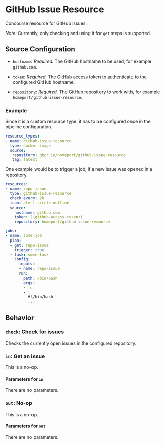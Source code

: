 # GitHub Issue Resource

Concourse resource for GitHub issues.

_Note:_ Currently, only checking and using it for `get` steps is supported.

## Source Configuration

* `hostname`: _Required._ The GitHub hostname to be used, for example `github.com`.

* `token`: _Required._ The GitHub access token to authenticate to the configured GitHub hostname.

* `repository`: _Required._ The GitHub repository to work with, for example `homeport/github-issue-resource`.

### Example

Since it is a custom resource type, it has to be configured once in the pipeline configuration.

```yaml
resource_types:
- name: github-issue-resource
  type: docker-image
  source:
   repository: ghcr.io/homeport/github-issue-resource
   tag: latest
```

One example would be to trigger a job, if a new issue was opened in a repository.

``` yaml
resources:
- name: repo-issue
  type: github-issue-resource
  check_every: 2h
  icon: alert-circle-outline
  source:
    hostname: github.com
    token: ((github-access-token))
    repository: homeport/github-issue-resource

jobs:
- name: some-job
  plan:
  - get: repo-issue
    trigger: true
  - task: some-task
    config:
      inputs:
      - name: repo-issue
      run:
        path: /bin/bash
        args:
        - -c
        - |
          #!/bin/bash
          ...
```

## Behavior

### `check`: Check for issues

Checks the currently open issues in the configured repository.

### `in`: Get an issue

This is a no-op.

#### Parameters for `in`

There are no parameters.

### `out`: No-op

This is a no-op.

#### Parameters for `out`

There are no parameters.
